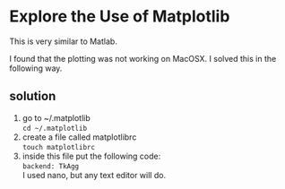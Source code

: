 # Explore the Use of Matplotlib

This is very similar to Matlab.

I found that the plotting was not working on MacOSX.
I solved this in the following way.

## solution
1. go to ~/.matplotlib  
    `cd ~/.matplotlib`
2. create a file called matplotlibrc  
    `touch matplotlibrc`
3. inside this file put the following code:  
    `backend: TkAgg`  
    I used nano, but any text editor will do.

